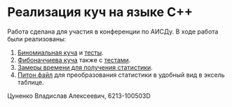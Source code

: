 # Реализация куч на языке C++
Работа сделана для участия в конференции по АИСДу.
В ходе работа были реализованы:
1. [Биномиальная куча](https://github.com/Darowiin/Heaps/blob/main/include/Heaps/BinomialHeap.h) и [тесты](https://github.com/Darowiin/Heaps/blob/main/tests/BinomialHeapTests.cpp).
2. [Фибоначчиева куча](https://github.com/Darowiin/Heaps/blob/main/include/Heaps/FibonacciHeap.h) также с [тестами](https://github.com/Darowiin/Heaps/blob/main/tests/FibonacciHeapTests.cpp).
3. [Замеры времени для получения статистики](https://github.com/Darowiin/Heaps/blob/main/tests/measureTime.cpp).
4. [Питон файл](https://github.com/Darowiin/Heaps/blob/main/Data/script.py) для преобразования статистики в удобный вид в эксель таблице.

Цуненко Владислав Алексеевич, 6213-100503D

